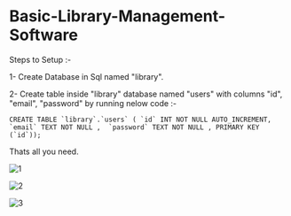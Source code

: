 # Basic-Library-Management-Software

Steps to Setup :-

1- Create Database in Sql named "library".

2- Create table inside "library" database named "users" with columns "id", "email", "password" by running nelow code :-

```CREATE TABLE `library`.`users` ( `id` INT NOT NULL AUTO_INCREMENT,  `email` TEXT NOT NULL ,  `password` TEXT NOT NULL , PRIMARY KEY  (`id`));```


Thats all you need.


![1](https://github.com/user-attachments/assets/321d7ebf-4056-4bc9-93e6-27b096bc8e7c)

![2](https://github.com/user-attachments/assets/d8864f30-9a18-48cc-8f2a-5fbef2c678c9)

![3](https://github.com/user-attachments/assets/c122d60e-9a03-45ef-9843-443f865a91f5)
